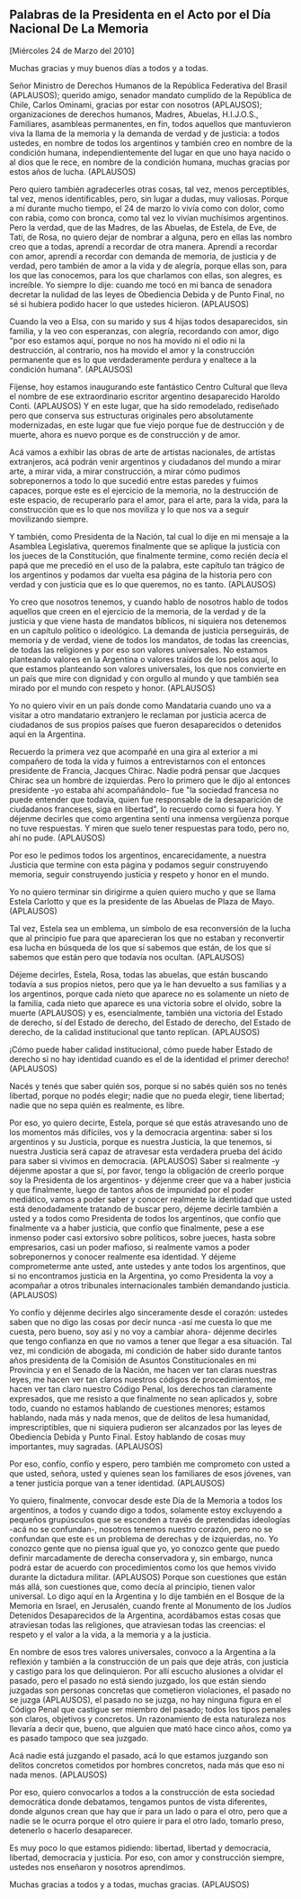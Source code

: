 Palabras de la Presidenta en el Acto por el Día Nacional De La Memoria
----------------------------------------------------------------------

[Miércoles 24 de Marzo del 2010]

Muchas gracias y muy buenos días a todos y a todas.

Señor Ministro de Derechos Humanos de la República Federativa del Brasil
(APLAUSOS); querido amigo, senador mandato cumplido de la República de
Chile, Carlos Ominami, gracias por estar con nosotros (APLAUSOS);
organizaciones de derechos humanos, Madres, Abuelas, H.I.J.O.S.,
Familiares, asambleas permanentes, en fin, todos aquellos que
mantuvieron viva la llama de la memoria y la demanda de verdad y de
justicia: a todos ustedes, en nombre de todos los argentinos y también
creo en nombre de la condición humana, independientemente del lugar en
que uno haya nacido o al dios que le rece, en nombre de la condición
humana, muchas gracias por estos años de lucha. (APLAUSOS)

Pero quiero también agradecerles otras cosas, tal vez, menos
perceptibles, tal vez, menos identificables, pero, sin lugar a dudas,
muy valiosas. Porque a mí durante mucho tiempo, el 24 de marzo lo vivía
como con dolor, como con rabia, como con bronca, como tal vez lo vivían
muchísimos argentinos. Pero la verdad, que de las Madres, de las
Abuelas, de Estela, de Eve, de Tati, de Rosa, no quiero dejar de nombrar
a alguna, pero en ellas las nombro creo que a todas, aprendí a recordar
de otra manera. Aprendí a recordar con amor, aprendí a recordar con
demanda de memoria, de justicia y de verdad, pero también de amor a la
vida y de alegría, porque ellas son, para los que las conocemos, para
los que charlamos con ellas, son alegres, es increíble. Yo siempre lo
dije: cuando me tocó en mi banca de senadora decretar la nulidad de las
leyes de Obediencia Debida y de Punto Final, no sé si hubiera podido
hacer lo que ustedes hicieron. (APLAUSOS)

Cuando la veo a Elsa, con su marido y sus 4 hijas todos desaparecidos,
sin familia, y la veo con esperanzas, con alegría, recordando con amor,
digo "por eso estamos aquí, porque no nos ha movido ni el odio ni la
destrucción, al contrario, nos ha movido el amor y la construcción
permanente que es lo que verdaderamente perdura y enaltece a la
condición humana". (APLAUSOS)

Fíjense, hoy estamos inaugurando este fantástico Centro Cultural que
lleva el nombre de ese extraordinario escritor argentino desaparecido
Haroldo Conti. (APLAUSOS) Y en este lugar, que ha sido remodelado,
rediseñado pero que conserva sus estructuras originales pero
absolutamente modernizadas, en este lugar que fue viejo porque fue de
destrucción y de muerte, ahora es nuevo porque es de construcción y de
amor.

Acá vamos a exhibir las obras de arte de artistas nacionales, de
artistas extranjeros, acá podrán venir argentinos y ciudadanos del mundo
a mirar arte, a mirar vida, a mirar construcción, a mirar cómo pudimos
sobreponernos a todo lo que sucedió entre estas paredes y fuimos
capaces, porque este es el ejercicio de la memoria, no la destrucción de
este espacio, de recuperarlo para el amor, para el arte, para la vida,
para la construcción que es lo que nos moviliza y lo que nos va a seguir
movilizando siempre.

Y también, como Presidenta de la Nación, tal cual lo dije en mi mensaje
a la Asamblea Legislativa, queremos finalmente que se aplique la
justicia con los jueces de la Constitución, que finalmente termine, como
recién decía el papá que me precedió en el uso de la palabra, este
capítulo tan trágico de los argentinos y podamos dar vuelta esa página
de la historia pero con verdad y con justicia que es lo que queremos, no
es tanto. (APLAUSOS)

Yo creo que nosotros tenemos, y cuando hablo de nosotros hablo de todos
aquellos que creen en el ejercicio de la memoria, de la verdad y de la
justicia y que viene hasta de mandatos bíblicos, ni siquiera nos
detenemos en un capítulo político o ideológico. La demanda de justicia
perseguirás, de memoria y de verdad, viene de todos los mandatos, de
todas las creencias, de todas las religiones y por eso son valores
universales. No estamos planteando valores en la Argentina o valores
traídos de los pelos aquí, lo que estamos planteando son valores
universales, los que nos convierte en un país que mire con dignidad y
con orgullo al mundo y que también sea mirado por el mundo con respeto y
honor. (APLAUSOS)

Yo no quiero vivir en un país donde como Mandataria cuando uno va a
visitar a otro mandatario extranjero le reclaman por justicia acerca de
ciudadanos de sus propios países que fueron desaparecidos o detenidos
aquí en la Argentina.

Recuerdo la primera vez que acompañé en una gira al exterior a mi
compañero de toda la vida y fuimos a entrevistarnos con el entonces
presidente de Francia, Jacques Chirac. Nadie podrá pensar que Jacques
Chirac sea un hombre de izquierdas. Pero lo primero que le dijo al
entonces presidente -yo estaba ahí acompañándolo- fue "la sociedad
francesa no puede entender que todavía, quien fue responsable de la
desaparición de ciudadanos franceses, siga en libertad", lo recuerdo
como si fuera hoy. Y déjenme decirles que como argentina sentí una
inmensa vergüenza porque no tuve respuestas. Y miren que suelo tener
respuestas para todo, pero no, ahí no pude. (APLAUSOS)

Por eso le pedimos todos los argentinos, encarecidamente, a nuestra
Justicia que termine con esta página y podamos seguir construyendo
memoria, seguir construyendo justicia y respeto y honor en el mundo.

Yo no quiero terminar sin dirigirme a quien quiero mucho y que se llama
Estela Carlotto y que es la presidente de las Abuelas de Plaza de Mayo.
(APLAUSOS)

Tal vez, Estela sea un emblema, un símbolo de esa reconversión de la
lucha que al principio fue para que aparecieran los que no estaban y
reconvertir esa lucha en búsqueda de los que sí sabemos que están, de
los que sí sabemos que están pero que todavía nos ocultan. (APLAUSOS)

Déjeme decirles, Estela, Rosa, todas las abuelas, que están buscando
todavía a sus propios nietos, pero que ya le han devuelto a sus familias
y a los argentinos, porque cada nieto que aparece no es solamente un
nieto de la familia, cada nieto que aparece es una victoria sobre el
olvido, sobre la muerte (APLAUSOS) y es, esencialmente, también una
victoria del Estado de derecho, sí del Estado de derecho, del Estado de
derecho, del Estado de derecho, de la calidad institucional que tanto
replican. (APLAUSOS)

¡Cómo puede haber calidad institucional, cómo puede haber Estado de
derecho si no hay identidad cuando es el de la identidad el primer
derecho! (APLAUSOS)

Nacés y tenés que saber quién sos, porque si no sabés quién sos no tenés
libertad, porque no podés elegir; nadie que no pueda elegir, tiene
libertad; nadie que no sepa quién es realmente, es libre.

Por eso, yo quiero decirte, Estela, porque sé que estás atravesando uno
de los momentos más difíciles, vos y la democracia argentina: saber si
los argentinos y su Justicia, porque es nuestra Justicia, la que
tenemos, si nuestra Justicia será capaz de atravesar esta verdadera
prueba del ácido para saber si vivimos en democracia. (APLAUSOS) Saber
si realmente -y déjenme apostar a que sí, por favor, tengo la obligación
de creerlo porque soy la Presidenta de los argentinos- y déjenme creer
que va a haber justicia y que finalmente, luego de tantos años de
impunidad por el poder mediático, vamos a poder saber y conocer
realmente la identidad que usted está denodadamente tratando de buscar
pero, déjeme decirle también a usted y a todos como Presidenta de todos
los argentinos, que confío que finalmente va a haber justicia, que
confío que finalmente, pese a ese inmenso poder casi extorsivo sobre
políticos, sobre jueces, hasta sobre empresarios, casi un poder mafioso,
si realmente vamos a poder sobreponernos y conocer realmente esa
identidad. Y déjeme comprometerme ante usted, ante ustedes y ante todos
los argentinos, que si no encontramos justicia en la Argentina, yo como
Presidenta la voy a acompañar a otros tribunales internacionales también
demandando justicia. (APLAUSOS)

Yo confío y déjenme decirles algo sinceramente desde el corazón: ustedes
saben que no digo las cosas por decir nunca -así me cuesta lo que me
cuesta, pero bueno, soy así y no voy a cambiar ahora- déjenme decirles
que tengo confianza en que no vamos a tener que llegar a esa situación.
Tal vez, mi condición de abogada, mi condición de haber sido durante
tantos años presidenta de la Comisión de Asuntos Constitucionales en mi
Provincia y en el Senado de la Nación, me hacen ver tan claras nuestras
leyes, me hacen ver tan claros nuestros códigos de procedimientos, me
hacen ver tan claro nuestro Código Penal, los derechos tan claramente
expresados, que me resisto a que finalmente no sean aplicados y, sobre
todo, cuando no estamos hablando de cuestiones menores; estamos
hablando, nada más y nada menos, que de delitos de lesa humanidad,
imprescriptibles, que ni siquiera pudieron ser alcanzados por las leyes
de Obediencia Debida y Punto Final. Estoy hablando de cosas muy
importantes, muy sagradas. (APLAUSOS)

Por eso, confío, confío y espero, pero también me comprometo con usted a
que usted, señora, usted y quienes sean los familiares de esos jóvenes,
van a tener justicia porque van a tener identidad. (APLAUSOS)

Yo quiero, finalmente, convocar desde este Día de la Memoria a todos los
argentinos, a todos y cuando digo a todos, solamente estoy excluyendo a
pequeños grupúsculos que se esconden a través de pretendidas
ideologías -acá no se confundan-, nosotros tenemos nuestro corazón, pero
no se confundan que este es un problema de derechas y de izquierdas, no.
Yo conozco gente que no piensa igual que yo, yo conozco gente que puedo
definir marcadamente de derecha conservadora y, sin embargo, nunca podrá
estar de acuerdo con procedimientos como los que hemos vivido durante la
dictadura militar. (APLAUSOS) Porque son cuestiones que están más allá,
son cuestiones que, como decía al principio, tienen valor universal. Lo
digo aquí en la Argentina y lo dije también en el Bosque de la Memoria
en Israel, en Jerusalén, cuando frente al Monumento de los Judíos
Detenidos Desaparecidos de la Argentina, acordábamos estas cosas que
atraviesan todas las religiones, que atraviesan todas las creencias: el
respeto y el valor a la vida, a la memoria y a la justicia.

En nombre de esos tres valores universales, convoco a la Argentina a la
reflexión y también a la construcción de un país que deje atrás, con
justicia y castigo para los que delinquieron. Por allí escucho alusiones
a olvidar el pasado, pero el pasado no está siendo juzgado, los que
están siendo juzgadas son personas concretas que cometieron violaciones,
el pasado no se juzga (APLAUSOS), el pasado no se juzga, no hay ninguna
figura en el Código Penal que castigue ser miembro del pasado; todos los
tipos penales son claros, objetivos y concretos. Un razonamiento de esta
naturaleza nos llevaría a decir que, bueno, que alguien que mató hace
cinco años, como ya es pasado tampoco que sea juzgado.

Acá nadie está juzgando el pasado, acá lo que estamos juzgando son
delitos concretos cometidos por hombres concretos, nada más que eso ni
nada menos. (APLAUSOS)

Por eso, quiero convocarlos a todos a la construcción de esta sociedad
democrática donde debatamos, tengamos puntos de vista diferentes, donde
algunos crean que hay que ir para un lado o para el otro, pero que a
nadie se le ocurra porque el otro quiere ir para el otro lado, tomarlo
preso, detenerlo o hacerlo desaparecer.

Es muy poco lo que estamos pidiendo: libertad, libertad y democracia,
libertad, democracia y justicia. Por eso, con amor y construcción
siempre, ustedes nos enseñaron y nosotros aprendimos.

Muchas gracias a todos y a todas, muchas gracias. (APLAUSOS)

 
